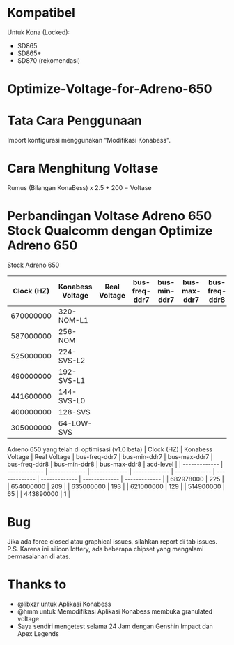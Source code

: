 # Kompatibel
Untuk Kona (Locked):
- SD865
- SD865+
- SD870 (rekomendasi)

# Optimize-Voltage-for-Adreno-650

# Tata Cara Penggunaan
Import konfigurasi menggunakan "Modifikasi Konabess".

# Cara Menghitung Voltase
Rumus
(Bilangan KonaBess) x 2.5 + 200 = Voltase

# Perbandingan Voltase Adreno 650 Stock Qualcomm dengan Optimize Adreno 650

Stock Adreno 650

| Clock (HZ)  | Konabess Voltage | Real Voltage | bus-freq-ddr7 | bus-min-ddr7 | bus-max-ddr7 | bus-freq-ddr8 | bus-min-ddr8 | bus-max-ddr8 | acd-level |
| ------------- | ------------- | ------------- | ------------- | ------------- | ------------- | ------------- | ------------- | ------------- | ------------- |
| 670000000 | 320-NOM-L1  |  |
| 587000000 | 256-NOM |   |
| 525000000 | 224-SVS-L2 |   |
| 490000000 | 192-SVS-L1 |   |
| 441600000 | 144-SVS-L0 |  |
| 400000000 | 128-SVS  |   |
| 305000000 | 64-LOW-SVS |   |

Adreno 650 yang telah di optimisasi (v1.0 beta)
| Clock (HZ)  | Konabess Voltage | Real Voltage | bus-freq-ddr7 | bus-min-ddr7 | bus-max-ddr7 | bus-freq-ddr8 | bus-min-ddr8 | bus-max-ddr8 | acd-level |
| ------------- | ------------- | ------------- | ------------- | ------------- | ------------- | ------------- | ------------- | ------------- | ------------- |
| 682978000 | 225 |
| 654000000 | 209 |
| 635000000 | 193 |
| 621000000 | 129 |
| 514900000 | 65 |
| 443890000 | 1 |

# Bug
Jika ada force closed atau graphical issues, silahkan report di tab issues.
P.S. Karena ini silicon lottery, ada beberapa chipset yang mengalami permasalahan di atas.

# Thanks to
* @libxzr untuk Aplikasi Konabess
* @hmm untuk Memodifikasi Aplikasi Konabess membuka granulated voltage
* Saya sendiri mengetest selama 24 Jam dengan Genshin Impact dan Apex Legends





